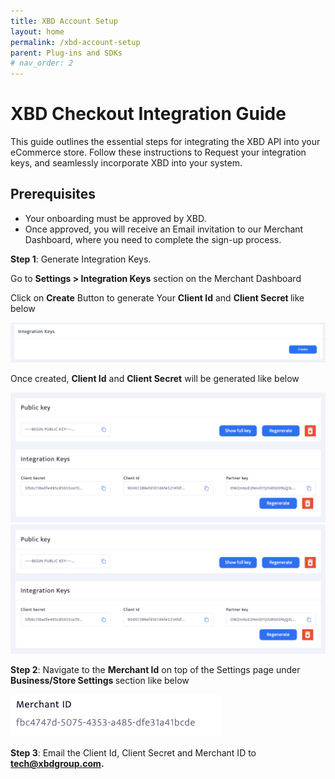 ```yaml
---
title: XBD Account Setup
layout: home
permalink: /xbd-account-setup
parent: Plug-ins and SDKs
# nav_order: 2
---
```


# XBD Checkout Integration Guide

This guide outlines the essential steps for integrating the XBD API into your eCommerce store. Follow these instructions to Request your integration keys, and seamlessly incorporate XBD into your system.


## Prerequisites

- Your onboarding must be approved by XBD.
- Once approved, you will receive an Email invitation to our Merchant Dashboard, where you need to complete the sign-up process.

<strong>Step 1</strong>: Generate Integration Keys.

Go to <strong>Settings > Integration Keys</strong> section on the Merchant Dashboard

Click on <strong>Create</strong> Button to generate Your <strong>Client Id</strong> and <strong>Client Secret </strong> like below

![Integration Keys](/assets/doc/1.webp)

Once created, <strong>Client Id</strong> and <strong>Client Secret</strong> will be generated like below

![Public Keys](/assets/doc/2.webp)
![Integration Keys](/assets/doc/3.webp)


<strong>Step 2</strong>: Navigate to the <strong>Merchant Id</strong> on top of the Settings page under <strong>Business/Store Settings </strong> section like below

![Merchant Id](/assets/doc/4.webp)

<strong>Step 3</strong>: Email the Client Id, Client Secret and Merchant ID to <strong>tech@xbdgroup.com.</strong>

